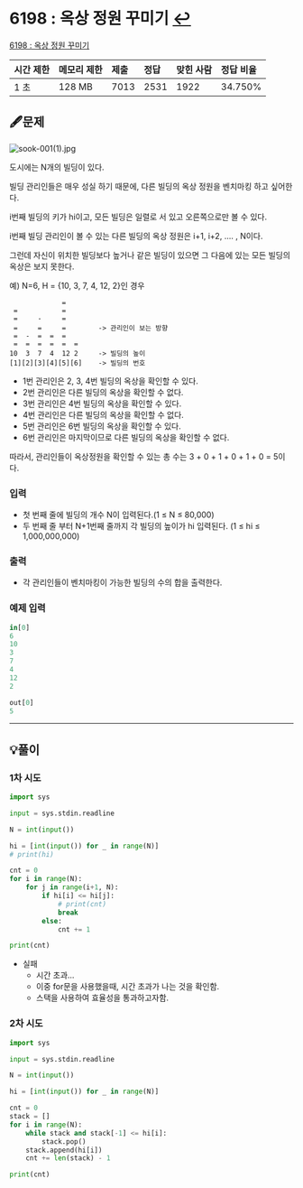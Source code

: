# 6198 : 옥상 정원 꾸미기  [↩](../../acmicpc)

[6198 : 옥상 정원 꾸미기](https://www.acmicpc.net/problem/6198)

| 시간 제한 | 메모리 제한 | 제출 | 정답 | 맞힌 사람 | 정답 비율 |
| :-------- | :---------- | :--- | :--- | :-------- | :-------- |
| 1 초      | 128 MB      | 7013 | 2531 | 1922      | 34.750%   |

## 🖋️문제

![sook-001(1).jpg](https://upload.acmicpc.net/ca458f07-d3b3-436f-a996-49080935149a/-/preview/)

  도시에는 N개의 빌딩이 있다.

  빌딩 관리인들은 매우 성실 하기 때문에, 다른 빌딩의 옥상 정원을 벤치마킹 하고 싶어한다.

  i번째 빌딩의 키가 hi이고, 모든 빌딩은 일렬로 서 있고 오른쪽으로만 볼 수 있다.

  i번째 빌딩 관리인이 볼 수 있는 다른 빌딩의 옥상 정원은 i+1, i+2, .... , N이다.

  그런데 자신이 위치한 빌딩보다 높거나 같은 빌딩이 있으면 그 다음에 있는 모든 빌딩의 옥상은 보지 못한다.

  예) N=6, H = {10, 3, 7, 4, 12, 2}인 경우

  ```
               = 
   =           = 
   =     -     = 
   =     =     =        -> 관리인이 보는 방향
   =  -  =  =  =   
   =  =  =  =  =  = 
  10  3  7  4  12 2     -> 빌딩의 높이
  [1][2][3][4][5][6]    -> 빌딩의 번호
  ```

  - 1번 관리인은 2, 3, 4번 빌딩의 옥상을 확인할 수 있다.
  - 2번 관리인은 다른 빌딩의 옥상을 확인할 수 없다.
  - 3번 관리인은 4번 빌딩의 옥상을 확인할 수 있다.
  - 4번 관리인은 다른 빌딩의 옥상을 확인할 수 없다.
  - 5번 관리인은 6번 빌딩의 옥상을 확인할 수 있다.
  - 6번 관리인은 마지막이므로 다른 빌딩의 옥상을 확인할 수 없다.

  따라서, 관리인들이 옥상정원을 확인할 수 있는 총 수는 3 + 0 + 1 + 0 + 1 + 0 = 5이다.

### 입력

- 첫 번째 줄에 빌딩의 개수 N이 입력된다.(1 ≤ N ≤ 80,000)
- 두 번째 줄 부터 N+1번째 줄까지 각 빌딩의 높이가 hi 입력된다. (1 ≤ hi ≤ 1,000,000,000)

### 출력

- 각 관리인들이 벤치마킹이 가능한 빌딩의 수의 합을 출력한다.

### 예제 입력

```python
in[0]
6
10
3
7
4
12
2

out[0]
5
```

---

## 💡풀이
### 1차 시도

```python
import sys

input = sys.stdin.readline

N = int(input())

hi = [int(input()) for _ in range(N)]
# print(hi)

cnt = 0
for i in range(N):
    for j in range(i+1, N):
        if hi[i] <= hi[j]:
            # print(cnt)
            break
        else:
            cnt += 1

print(cnt)
```

* 실패
  * 시간 초과...
  * 이중 for문을 사용했을때, 시간 초과가 나는 것을 확인함.
  * 스택을 사용하여 효율성을 통과하고자함.
### 2차 시도
  
```python
import sys

input = sys.stdin.readline

N = int(input())

hi = [int(input()) for _ in range(N)]

cnt = 0
stack = []
for i in range(N):
    while stack and stack[-1] <= hi[i]:
        stack.pop()
    stack.append(hi[i])
    cnt += len(stack) - 1

print(cnt)
```